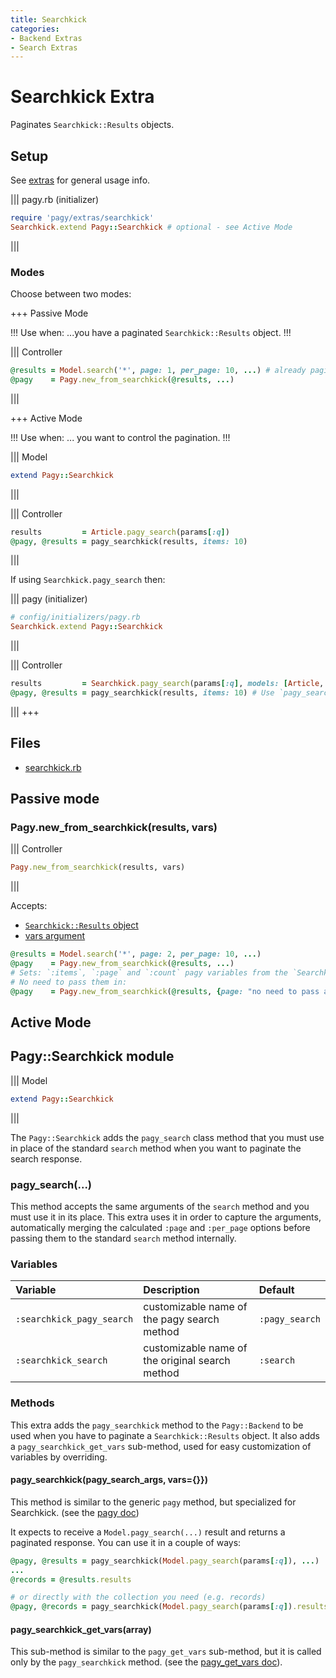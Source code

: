 ```yaml
---
title: Searchkick
categories:
- Backend Extras
- Search Extras
---
```

# Searchkick Extra

Paginates `Searchkick::Results` objects.

## Setup

See [extras](/docs/extras.md) for general usage info.

||| pagy.rb (initializer)
```ruby
require 'pagy/extras/searchkick'
Searchkick.extend Pagy::Searchkick # optional - see Active Mode
```
|||

### Modes
Choose between two modes: 

+++ Passive Mode

!!! Use when:
...you have a paginated `Searchkick::Results` object.
!!!

||| Controller
```ruby
@results = Model.search('*', page: 1, per_page: 10, ...) # already paginated
@pagy    = Pagy.new_from_searchkick(@results, ...)
```
|||

+++ Active Mode

!!! Use when:
... you want to control the pagination.
!!!

||| Model
```ruby
extend Pagy::Searchkick
```
|||


||| Controller
```ruby
results         = Article.pagy_search(params[:q])
@pagy, @results = pagy_searchkick(results, items: 10)
```
|||


If using `Searchkick.pagy_search` then:

||| pagy (initializer)
```ruby
# config/initializers/pagy.rb
Searchkick.extend Pagy::Searchkick
```
|||

||| Controller
```ruby
results         = Searchkick.pagy_search(params[:q], models: [Article, Categories])
@pagy, @results = pagy_searchkick(results, items: 10) # Use `pagy_search` in place of `search`:
```
|||
+++


## Files

- [searchkick.rb](https://github.com/ddnexus/pagy/blob/master/lib/pagy/extras/searchkick.rb)

## Passive mode

### Pagy.new_from_searchkick(results, vars)

||| Controller
```ruby
Pagy.new_from_searchkick(results, vars)

```
|||

Accepts:

* [`Searchkick::Results` object](https://www.rubydoc.info/github/ankane/searchkick/Searchkick/Results)
* [vars argument](./docs/api/pagy/#variables)

```ruby
@results = Model.search('*', page: 2, per_page: 10, ...)
@pagy    = Pagy.new_from_searchkick(@results, ...)
# Sets: `:items`, `:page` and `:count` pagy variables from the `Searchkick::Results` object.
# No need to pass them in:
@pagy    = Pagy.new_from_searchkick(@results, {page: "no need to pass again"}) # No!
```

## Active Mode

## Pagy::Searchkick module

||| Model
```ruby
extend Pagy::Searchkick
```
|||

The `Pagy::Searchkick` adds the `pagy_search` class method that you must use in place of the standard `search` method when you want to paginate the search response.

### pagy_search(...)

This method accepts the same arguments of the `search` method and you must use it in its place. This extra uses it in order to capture the arguments, automatically merging the calculated `:page` and `:per_page` options before passing them to the standard `search` method internally.

### Variables

| Variable                  | Description                                     | Default        |
|:--------------------------|:------------------------------------------------|:---------------|
| `:searchkick_pagy_search` | customizable name of the pagy search method     | `:pagy_search` |
| `:searchkick_search`      | customizable name of the original search method | `:search`      |

### Methods

This extra adds the `pagy_searchkick` method to the `Pagy::Backend` to be used when you have to paginate a `Searchkick::Results` object. It also adds a `pagy_searchkick_get_vars` sub-method, used for easy customization of variables by overriding.

#### pagy_searchkick(pagy_search_args, vars={}})

This method is similar to the generic `pagy` method, but specialized for Searchkick. (see the [pagy doc](/docs/api/backend.md#pagycollection-varsnil))

It expects to receive a `Model.pagy_search(...)` result and returns a paginated response. You can use it in a couple of ways:

```ruby
@pagy, @results = pagy_searchkick(Model.pagy_search(params[:q]), ...)
...
@records = @results.results

# or directly with the collection you need (e.g. records)
@pagy, @records = pagy_searchkick(Model.pagy_search(params[:q]).results, ...)
```

#### pagy_searchkick_get_vars(array)

This sub-method is similar to the `pagy_get_vars` sub-method, but it is called only by the `pagy_searchkick` method. (see the [pagy_get_vars doc](/docs/api/backend.md#pagy_get_varscollection-vars)).
